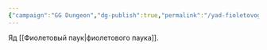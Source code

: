 ```yaml
---
{"campaign":"GG Dungeon","dg-publish":true,"permalink":"/yad-fioletovogo-pauka/","dgPassFrontmatter":true}
---
```


Яд [[Фиолетовый паук\|фиолетового паука]].